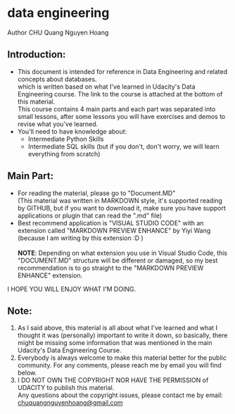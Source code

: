 # data engineering 
Author CHU Quang Nguyen Hoang
## Introduction:
- This document is intended for reference in Data Engineering and related concepts about databases.<br> which is written based on what I've learned in Udacity's Data Engineering course. The link to the course is attached at the bottom of this material.<br>
This course contains 4 main parts and each part was separated into small lessons, after some lessons you will have exercises and demos to revise what you've learned.
- You'll need to have knowledge about:
  - Intermediate Python Skills
  - Intermediate SQL skills (but if you don't, don't worry, we will learn everything from scratch)
## Main Part:
- For reading the material, please go to "Document.MD" <br>
(This material was written in MARKDOWN style, it's supported reading by GITHUB, but if you want to download it, make sure you have support applications or plugin that can read the ".md" file)
- Best recommend application is "VISUAL STUDIO CODE" with an extension called "MARKDOWN PREVIEW ENHANCE" by Yiyi Wang (because I am writing by this extension :D )<br><br>
**NOTE**: Depending on what extension you use in Visual Studio Code, this "DOCUMENT.MD" structure will be different or damaged, so my best recommendation is to go straight to the "MARKDOWN PREVIEW ENHANCE" extension.

I HOPE YOU WILL ENJOY WHAT I'M DOING. <peace out>
## Note:
1. As I said above, this material is all about what I've learned and what I thought it was (personally) important to write it down, so basically, there might be missing some information that was mentioned in the main Udacity's Data Engineering Course.<br>
2. Everybody is always welcome to make this material better for the public community. For any comments, please reach me by email you will find below.<br>
3. I DO NOT OWN THE COPYRIGHT NOR HAVE THE PERMISSION of UDACITY to publish this material. <br>
Any questions about the copyright issues, please contact me by email: chuquangnguyenhoang@gmail.com
